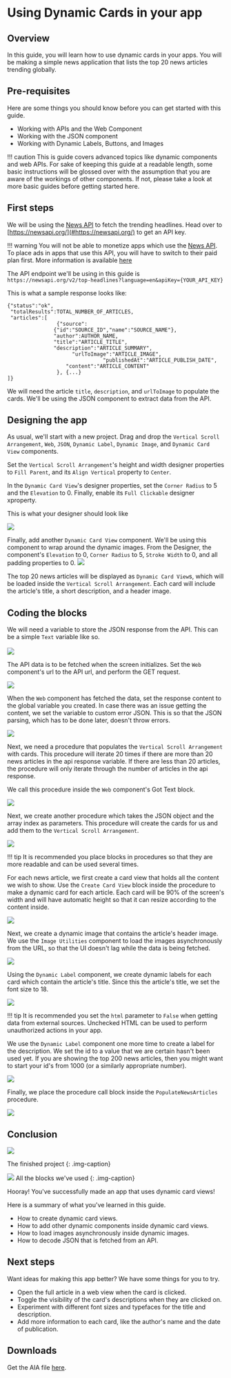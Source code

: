 # Using Dynamic Cards in your app

## Overview

In this guide, you will learn how to use dynamic cards in your apps. You will be making a simple news application that lists the top 20 news articles trending globally.


## Pre-requisites
Here are some things you should know before you can get started with this guide.

 * Working with APIs and the Web Component
 * Working with the JSON component
 * Working with Dynamic Labels, Buttons, and Images
 
!!! caution
		This is guide covers advanced topics like dynamic components and web APIs. For sake of keeping this guide at a readable length, some basic instructions will be glossed over with the assumption that you are aware of the workings of other components. If not, please take a look at more basic guides before getting started here.
 
## First steps

We will be using the [News API](#https://newsapi.org/) to fetch the trending headlines. Head over to [https://newsapi.org/](#https://newsapi.org/) to get an API key.

!!! warning
		You will not be able to monetize apps which use the [News API](#https://newsapi.org/). To place ads in apps that use this API, you will have to switch to their paid plan first. More information is available [here](https://newsapi.org/pricing)
		
The API endpoint we'll be using in this guide is `https://newsapi.org/v2/top-headlines?language=en&apiKey={YOUR_API_KEY}`

This is what a sample response looks like: <br>

`{"status":"ok",` <br>
` "totalResults":TOTAL_NUMBER_OF_ARTICLES,` <br>
` "articles":[` <br>
`	             {"source":` <br>
`               {"id":"SOURCE_ID","name":"SOURCE_NAME"},` <br>
`               "author":AUTHOR_NAME,` <br>
`               "title":"ARTICLE_TITLE",` <br>
`               "description":"ARTICLE_SUMMARY",` <br>
`      				  "urlToImage":"ARTICLE_IMAGE",` <br>
`								"publishedAt":"ARTICLE_PUBLISH_DATE",` <br>
`            		"content":"ARTICLE_CONTENT"` <br>
`         		 }, {...}` <br>
`]}`

We will need the article `title`, `description`, and `urlToImage` to populate the cards. We'll be using the JSON component to extract data from the API.

## Designing the app

As usual, we'll start with a new project. Drag and drop the `Vertical Scroll Arrangement`, `Web`, `JSON`, `Dynamic Label`, `Dynamic Image`, and `Dynamic Card View` components. 

Set the `Vertical Scroll Arrangement`'s height and width designer properties to `Fill Parent`, and its `Align Vertical` property to `Center`.

In the `Dynamic Card View`'s designer properties, set the `Corner Radius` to 5 and the `Elevation` to 0. Finally, enable its `Full Clickable` designer xproperty.

This is what your designer should look like

![](/assets/images/guides/dynamic-cards/d_with-components.png)

Finally, add another `Dynamic Card View` component. We'll be using this component to wrap around the dynamic images. From the Designer, the component's `Elevation` to 0, `Corner Radius` to 5, `Stroke Width` to 0, and all padding properties to 0.
![](/assets/images/guides/dynamic-cards/d_with-dynamic-card-view-2.png)

The top 20 news articles will be displayed as `Dynamic Card View`s, which will be loaded inside the `Vertical Scroll Arrangement`. Each card will include the article's title, a short description, and a header image. 


## Coding the blocks

We will need a variable to store the JSON response from the API. This can be a simple `Text` variable like so. <br><br>
![](/assets/images/guides/dynamic-cards/v_result.png)

The API data is to be fetched when the screen initializes. Set the `Web` component's url to the API url, and perform the GET request. <br>

![](/assets/images/guides/dynamic-cards/e_screen-initialize.png)

When the `Web` component has fetched the data, set the response content to the global variable you created. In case there was an issue getting the content, we set the variable to custom error JSON. This is so that the JSON parsing, which has to be done later, doesn't throw errors.

![](/assets/images/guides/dynamic-cards/e_web-got-text.png)

Next, we need a procedure that populates the `Vertical Scroll Arrangement` with cards. This procedure will iterate 20 times if there are more than 20 news articles in the api response variable. If there are less than 20 articles, the procedure will only iterate through the number of articles in the api response.

We call this procedure inside the `Web` component's Got Text block.

![](/assets/images/guides/dynamic-cards/f_populate-news-articles.png)

Next, we create another procedure which takes the JSON object and the array index as parameters. This procedure will create the cards for us and add them to the `Vertical Scroll Arrangement`.

![](/assets/images/guides/dynamic-cards/f_create-card.png)

!!! tip
		It is recommended you place blocks in procedures so that they are more readable and can be used several times.
		
For each news article, we first create a card view that holds all the content we wish to show. Use the `Create Card View` block inside the procedure to make a dynamic card for each article. Each card will be 90% of the screen's width and will have automatic height so that it can resize according to the content inside.

![](/assets/images/guides/dynamic-cards/m_create-dynamic-card-view.png)

Next, we create a dynamic image that contains the article's header image. We use the `Image Utilities` component to load the images asynchronously from the URL, so that the UI doesn't lag while the data is being fetched.

![](/assets/images/guides/dynamic-cards/m_create-dynamic-image.png)

Using the `Dynamic Label` component, we create dynamic labels for each card which contain the article's title. Since this the article's title, we set the font size to 18.

![](/assets/images/guides/dynamic-cards/m_create-dynamic-label.png)

!!! tip
		It is recommended you set the `html` parameter to `False` when getting data from external sources. Unchecked HTML can be used to perform unauthorized actions in your app.

We use the `Dynamic Label` component one more time to create a label for the description. We set the id to a value that we are certain hasn't been used yet. If you are showing the top 200 news articles, then you might want to start your id's from 1000 (or a similarly appropriate number).

![](/assets/images/guides/dynamic-cards/m_create-dynamic-description.png)

Finally, we place the procedure call block inside the `PopulateNewsArticles` procedure.

![](/assets/images/guides/dynamic-cards/f_populate-news-articles-with-call.png)

## Conclusion

![](/assets/images/guides/dynamic-cards/pr_screenshot.png#phone)

The finished project
{: .img-caption}

![](/assets/images/guides/dynamic-cards/all-blocks.png)
All the blocks we've used
{: .img-caption}

Hooray! You've successfully made an app that uses dynamic card views! 

Here is a summary of what you've learned in this guide.

 - How to create dynamic card views.
 - How to add other dynamic components inside dynamic card views.
 - How to load images asynchronously inside dynamic images.
 - How to decode JSON that is fetched from an API.
 
## Next steps

Want ideas for making this app better? We have some things for you to try.

 - Open the full article in a web view when the card is clicked.
 - Toggle the visibility of the card's descriptions when they are clicked on.
 - Experiment with different font sizes and typefaces for the title and description.
 - Add more information to each card, like the author's name and the date of publication.
 
## Downloads
 
 Get the AIA file <a href="/assets/archives/dynamic_cards.aia">here</a>.